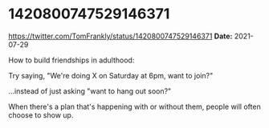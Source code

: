 # 1420800747529146371
https://twitter.com/TomFrankly/status/1420800747529146371
**Date:** 2021-07-29

How to build friendships in adulthood:

Try saying, "We're doing X on Saturday at 6pm, want to join?"

...instead of just asking "want to hang out soon?"

When there's a plan that's happening with or without them, people will often choose to show up.
